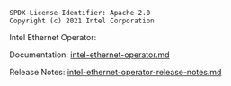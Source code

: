 ```text
SPDX-License-Identifier: Apache-2.0
Copyright (c) 2021 Intel Corporation
```

Intel Ethernet Operator:

Documentation: [intel-ethernet-operator.md](./docs/intel-ethernet-operator.md)

Release Notes: [intel-ethernet-operator-release-notes.md](./docs/intel-ethernet-operator-release-notes.md)


